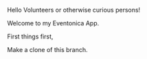 Hello Volunteers or otherwise curious persons!

Welcome to my Eventonica App.

First things first, 

Make a clone of this branch.